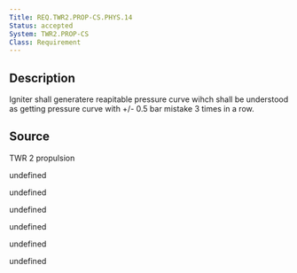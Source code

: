 ```yaml
---
Title: REQ.TWR2.PROP-CS.PHYS.14
Status: accepted
System: TWR2.PROP-CS
Class: Requirement
---
```


## Description

Igniter shall generatere reapitable pressure curve wihch shall be understood as getting pressure curve with +/- 0.5 bar mistake 3 times in a row.

## Source

TWR 2 propulsion


undefined

undefined

undefined

undefined

undefined

undefined